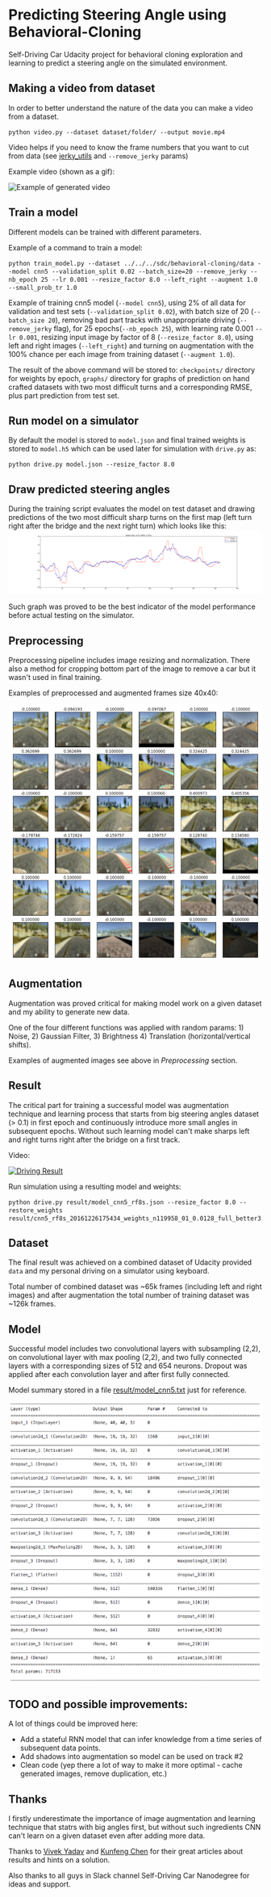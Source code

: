 # Predicting Steering Angle using Behavioral-Cloning
Self-Driving Car Udacity project for behavioral cloning exploration and learning to predict a steering angle on the simulated environment.

## Making a video from dataset
In order to better understand the nature of the data you can make a video from a dataset.
```
python video.py --dataset dataset/folder/ --output movie.mp4
```
Video helps if you need to know the frame numbers that you want to cut from data (see [jerky_utils](jerky_utils.py) and `--remove_jerky` params)

Example video (shown as a gif):

![Example of generated video ](result/movie-test-turns.gif)

## Train a model
Different models can be trained with different parameters.

Example of a command to train a model:
```
python train_model.py --dataset ../../../sdc/behavioral-cloning/data --model cnn5 --validation_split 0.02 --batch_size=20 --remove_jerky --nb_epoch 25 --lr 0.001 --resize_factor 8.0 --left_right --augment 1.0 --small_prob_tr 1.0
```
Example of training cnn5 model (`--model cnn5`), using 2% of all data for validation and test sets (`--validation_split 0.02`), with batch size of 20 (`--batch_size 20`), removing bad part tracks with unappropriate driving (`--remove_jerky` flag), for 25 epochs(`--nb_epoch 25`), with learning rate 0.001 `--lr 0.001`, resizing input image by factor of 8 (`--resize_factor 8.0`), using left and right images (`--left_right`) and turning on augmentation with the 100% chance per each image from training dataset (`--augment 1.0`).

The result of the above command will be stored to: `checkpoints/` directory for weights by epoch, `graphs/` directory for graphs of prediction on hand crafted datasets with two most difficult turns and a corresponding RMSE, plus part prediction from test set.


## Run model on a simulator
By default the model is stored to `model.json` and final trained weights is stored to `model.h5` which can be used later for simulation with `drive.py` as:
```
python drive.py model.json --resize_factor 8.0
```

## Draw predicted steering angles
During the training script evaluates the model on test dataset and drawing predictions of the two most difficult sharp turns on the first map (left turn right after the bridge and the next right turn) which looks like this:
![Predictions and RMSE](result/cnn5_20161226175434_train_corner_01.png)

Such graph was proved to be the best indicator of the model performance before actual testing on the simulator.

## Preprocessing
Preprocessing pipeline includes image resizing and normalization. There also a method for cropping bottom part of the image to remove a car but it wasn't used in final training.

Examples of preprocessed and augmented frames size 40x40:

![Preprocessed and Augmented frames](result/preprocessed_with_augment.png)

## Augmentation
Augmentation was proved critical for making model work on a given dataset and my ability to generate new data.

One of the four different functions was applied with random params: 1) Noise, 2) Gaussian Filter, 3) Brightness 4) Translation (horizontal/vertical shifts).

Examples of augmented images see above in _Preprocessing_ section.


## Result
The critical part for training a successful model was augmentation technique and learning process that starts from big steering angles dataset (> 0.1) in first epoch and continuously introduce more small angles in subsequent epochs. Without such learning model can't make sharps left and right turns right after the bridge on a first track.

Video:

[![Driving Result](https://img.youtube.com/vi/O51z_PW8jQE/0.jpg)](https://www.youtube.com/watch?v=O51z_PW8jQE)

Run simulation using a resulting model and weights:
```
python drive.py result/model_cnn5_rf8s.json --resize_factor 8.0 --restore_weights result/cnn5_rf8s_20161226175434_weights_n119958_01_0.0128_full_better3.hdf5
```

## Dataset
The final result was achieved on a combined dataset of Udacity provided `data` and my personal driving on a simulator using keyboard.

Total number of combined dataset was ~65k frames (including left and right images) and after augmentation the total number of training dataset was ~126k frames.

## Model
Successful model includes two convolutional layers with subsampling (2,2), on convolutional layer with max pooling (2,2), and two fully connected layers with a corresponding sizes of 512 and 654 neurons. Dropout was applied after each convolution layer and after first fully connected.

Model summary stored in a file [result/model_cnn5.txt](result/model_cnn5.txt) just for reference.

![Model CNN5](result/model_cnn5_screen.png)

## TODO and possible improvements:
A lot of things could be improved here:
- Add a stateful RNN model that can infer knowledge from a time series of subsequent data points.
- Add shadows into augmentation so model can be used on track #2
- Clean code (yep there a lot of way to make it more optimal - cache generated images, remove duplication, etc.)

## Thanks
I firstly underestimate the importance of image augmentation and learning technique that statrs with big angles first, but without such ingredients CNN can't learn on a given dataset even after adding more data.

Thanks to [Vivek Yadav](https://medium.com/@vivek.yadav/using-augmentation-to-mimic-human-driving-496b569760a9#.d2lciuc14) and [Kunfeng Chen](https://medium.com/@KunfengChen/training-and-validation-loss-mystery-in-behavioral-cloning-for-cnn-from-udacity-sdc-project-3-dfe3eda596ba#.qor639o5c) for their great articles about results and hints on a solution.

Also thanks to all guys in Slack channel Self-Driving Car Nanodegree for ideas and support.
